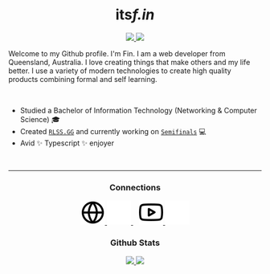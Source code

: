 <h1 align="center">
  its<i>f.in</i>
</h1>

<p align="center">
  <a href="https://youtube.com/FinRL">
    <img src="https://img.shields.io/youtube/channel/subscribers/UCdu_x9f6Cx_UAe9ARGxLcEQ?logo=youtube&logoColor=white&style=for-the-badge">
  </a>
  <a href="https://rlss.gg/discord">
    <img src="https://img.shields.io/discord/848799024193994782?color=%237289DA&label=DISCORD&logo=discord&logoColor=white&style=for-the-badge">
  </a>
</p>

<p>
  Welcome to my Github profile. I'm Fin. I am a web developer from Queensland, Australia. I love creating things that make others and my life better. I use a variety of modern technologies to create high quality products combining formal and self learning.
</p>

<br>

<ul>
  <li>
    Studied a Bachelor of Information Technology (Networking & Computer Science) 🎓
  </li>
  <li>
    Created <a href="https://rlss.gg"><code>RLSS.GG</code></a> and currently working on <a href="https://semifinals.co"><code>Semifinals</code></a> 💻
  </li>
  <li>
    Avid ✨ Typescript ✨ enjoyer
  </li>
</ul>

<br>
<hr>

<h3 align="center">
  Connections
</h3>

<p align="center">
  <a href="https://itsf.in#gh-light-mode-only">
    <img src="https://raw.githubusercontent.com/codeSTACKr/codeSTACKr/master/img/globe-light.svg">
  </a>
  <a href="https://itsf.in#gh-dark-mode-only">
    <img src="https://raw.githubusercontent.com/codeSTACKr/codeSTACKr/master/img/globe-dark.svg">
  </a>
  &nbsp;&nbsp;
  <a href="https://youtube.com/FinRL#gh-light-mode-only">
    <img src="https://raw.githubusercontent.com/codeSTACKr/codeSTACKr/master/img/youtube-light.svg">
  </a>
  <a href="https://youtube.com/FinRL#gh-dark-mode-only">
    <img src="https://raw.githubusercontent.com/codeSTACKr/codeSTACKr/master/img/youtube-dark.svg">
  </a>
</p>

<h3 align="center">
  Github Stats
</h3>

<p align="center">
  <a href="https://github.com/anuraghazra/github-readme-stats#gh-light-mode-only">
    <img src="https://github-readme-stats.vercel.app/api/top-langs/?username=FinOCE&layout=compact&theme=default&hide=Jupyter%20Notebook,PLpgSQL">
  </a>
  <a href="https://github.com/anuraghazra/github-readme-stats#gh-dark-mode-only">
    <img src="https://github-readme-stats.vercel.app/api/top-langs/?username=FinOCE&layout=compact&theme=radical&hide=Jupyter%20Notebook,PLpgSQL">
  </a>
</p>
